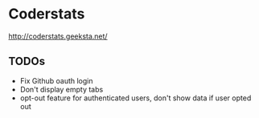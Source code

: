 # Coderstats

http://coderstats.geeksta.net/

## TODOs

* Fix Github oauth login
* Don't display empty tabs
* opt-out feature for authenticated users, don't show data if user opted out
